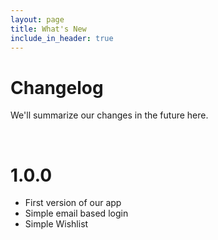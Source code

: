```yaml
---
layout: page
title: What's New
include_in_header: true
---
```


# Changelog
We'll summarize our changes in the future here.

<br>

# 1.0.0
* First version of our app
* Simple email based login
* Simple Wishlist